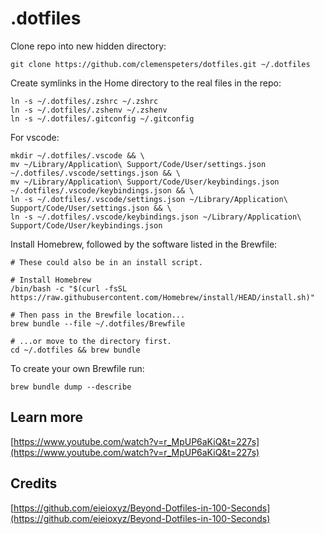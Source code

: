 # .dotfiles

Clone repo into new hidden directory:

```shell
git clone https://github.com/clemenspeters/dotfiles.git ~/.dotfiles
```

Create symlinks in the Home directory to the real files in the repo:

```shell
ln -s ~/.dotfiles/.zshrc ~/.zshrc
ln -s ~/.dotfiles/.zshenv ~/.zshenv
ln -s ~/.dotfiles/.gitconfig ~/.gitconfig
```

For vscode:

```shell
mkdir ~/.dotfiles/.vscode && \
mv ~/Library/Application\ Support/Code/User/settings.json ~/.dotfiles/.vscode/settings.json && \
mv ~/Library/Application\ Support/Code/User/keybindings.json ~/.dotfiles/.vscode/keybindings.json && \
ln -s ~/.dotfiles/.vscode/settings.json ~/Library/Application\ Support/Code/User/settings.json && \
ln -s ~/.dotfiles/.vscode/keybindings.json ~/Library/Application\ Support/Code/User/keybindings.json
```

Install Homebrew, followed by the software listed in the Brewfile:

```shell
# These could also be in an install script.

# Install Homebrew
/bin/bash -c "$(curl -fsSL https://raw.githubusercontent.com/Homebrew/install/HEAD/install.sh)"

# Then pass in the Brewfile location...
brew bundle --file ~/.dotfiles/Brewfile

# ...or move to the directory first.
cd ~/.dotfiles && brew bundle
```

To create your own Brewfile run:

```shell
brew bundle dump --describe
```

## Learn more

[https://www.youtube.com/watch?v=r_MpUP6aKiQ&t=227s](https://www.youtube.com/watch?v=r_MpUP6aKiQ&t=227s)

## Credits

[https://github.com/eieioxyz/Beyond-Dotfiles-in-100-Seconds](https://github.com/eieioxyz/Beyond-Dotfiles-in-100-Seconds)
